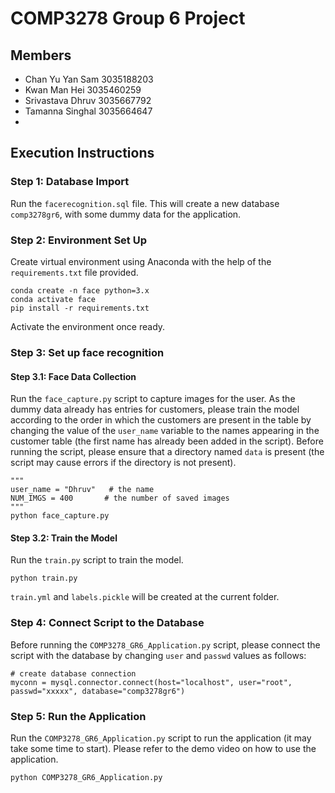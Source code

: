 # COMP3278 Group 6 Project
## Members
<ul>
  <li>Chan Yu Yan Sam 3035188203</li>
  <li>Kwan Man Hei 3035460259</li>
  <li>Srivastava Dhruv 3035667792</li>
  <li>Tamanna Singhal 3035664647</li>
  <li></li>
</ul>

## Execution Instructions

### Step 1: Database Import

Run the `facerecognition.sql` file. This will create a new database `comp3278gr6`, with some dummy data for the application.

### Step 2: Environment Set Up

Create virtual environment using Anaconda with the help of the `requirements.txt` file provided.
```
conda create -n face python=3.x
conda activate face
pip install -r requirements.txt
```
Activate the environment once ready.

### Step 3: Set up face recognition

#### Step 3.1: Face Data Collection
Run the `face_capture.py` script to capture images for the user. As the dummy data already has entries for customers, please train the model according to the order in which the customers are present in the table by changing the value of the `user_name` variable to the names appearing in the customer table (the first name has already been added in the script). Before running the script, please ensure that a directory named `data` is present (the script may cause errors if the directory is not present).
```
"""
user_name = "Dhruv"   # the name
NUM_IMGS = 400       # the number of saved images
"""
python face_capture.py
```
#### Step 3.2: Train the Model
Run the `train.py` script to train the model.
```
python train.py
```
`train.yml` and `labels.pickle` will be created at the current folder.

### Step 4: Connect Script to the Database
Before running the `COMP3278_GR6_Application.py` script, please connect the script with the database by changing `user` and `passwd` values as follows:
```
# create database connection
myconn = mysql.connector.connect(host="localhost", user="root", passwd="xxxxx", database="comp3278gr6")
```
### Step 5: Run the Application
Run the `COMP3278_GR6_Application.py` script to run the application (it may take some time to start). Please refer to the demo video on how to use the application.
```
python COMP3278_GR6_Application.py
```
